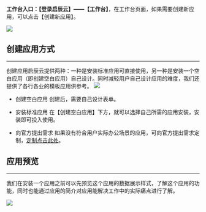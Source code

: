 **工作台入口：【登录启辰云】——【工作台】**，在工作台页面，如果需要创建新应用，可以点击【创建新应用】。

![](../img/4-1-4i1.png)<br/>

## 创建应用方式
---
创建应用启辰云提供两种：一种是安装标准应用可直接使用，另一种是安装一个空白应用（即创建空白应用）自己设计。同时减轻用户自己设计应用的难度，我们还提供了各行各业的模板应用供参考。
![](../img/4-1-4i2.png)<br/>

* 创建空白应用
创建后，需要自己设计表单。

* 安装标准应用
在【创建空白应用】下方，就可以选择自己所需的应用安装，安装即可投入使用。

* 向官方提出需求
如果没有符合用户实际办公场景的应用，可向官方提出需求定制，[定制点击此处](https://fast.qichenyun.com/f/54c0e0046f99414b958b0790)。

## 应用预览
---
我们在安装一个应用之前可以先预览这个应用的数据展示样式，了解这个应用的功能，同时也能通过应用的简介对应用能解决工作中的实际痛点进行了解。

![](../img/4-1-4i3.gif)<br/>
